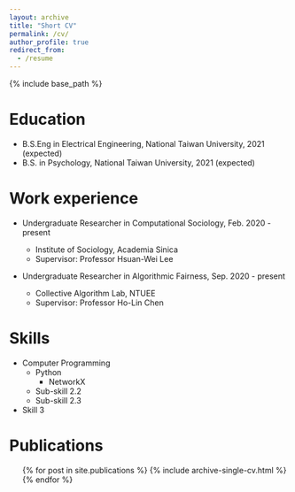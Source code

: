```yaml
---
layout: archive
title: "Short CV"
permalink: /cv/
author_profile: true
redirect_from:
  - /resume
---
```


{% include base_path %}

Education
======
* B.S.Eng in  Electrical Engineering, National Taiwan University, 2021 (expected)
* B.S. in Psychology, National Taiwan University, 2021 (expected)

Work experience
======
* Undergraduate Researcher in Computational Sociology, Feb. 2020 - present
  * Institute of Sociology, Academia Sinica
  * Supervisor: Professor Hsuan-Wei Lee

* Undergraduate Researcher in Algorithmic Fairness, Sep. 2020 - present
  * Collective Algorithm Lab, NTUEE
  * Supervisor: Professor Ho-Lin Chen
  
Skills
======
* Computer Programming
  * Python
    * NetworkX
  * Sub-skill 2.2
  * Sub-skill 2.3
* Skill 3

Publications
======
  <ul>{% for post in site.publications %}
    {% include archive-single-cv.html %}
  {% endfor %}</ul>

<!---
Talks
======
  <ul>{% for post in site.talks %}
    {% include archive-single-talk-cv.html %}
  {% endfor %}</ul>
<!---  
Teaching
======
  <ul>{% for post in site.teaching %}
    {% include archive-single-cv.html %}
  {% endfor %}</ul>
 

